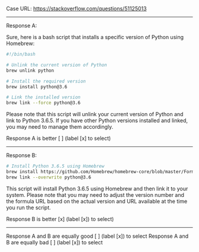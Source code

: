 Case URL: https://stackoverflow.com/questions/51125013

------
Response A:

Sure, here is a bash script that installs a specific version of Python using Homebrew:

```bash
#!/bin/bash

# Unlink the current version of Python
brew unlink python

# Install the required version
brew install python@3.6

# Link the installed version
brew link --force python@3.6
```

Please note that this script will unlink your current version of Python and link to Python 3.6.5. If you have other Python versions installed and linked, you may need to manage them accordingly.

Response A is better [ ] (label [x] to select)

-------
Response B:



```bash
# Install Python 3.6.5 using Homebrew
brew install https://github.com/Homebrew/homebrew-core/blob/master/Formula/python.rb?raw=true
brew link --overwrite python@3.6
```

This script will install Python 3.6.5 using Homebrew and then link it to your system. Please note that you may need to adjust the version number and the formula URL based on the actual version and URL available at the time you run the script.

Response B is better [x] (label [x]) to select)

-------

Response A and B are equally good [ ] (label [x]) to select
Response A and B are equally bad [ ] (label [x]) to select
